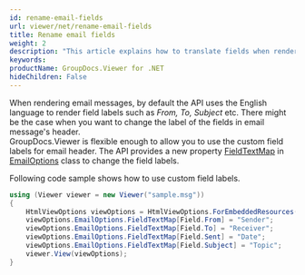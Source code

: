 ```yaml
---
id: rename-email-fields
url: viewer/net/rename-email-fields
title: Rename email fields
weight: 2
description: "This article explains how to translate fields when rendering E-Mail Messages with GroupDocs.Viewer within your .NET applications."
keywords: 
productName: GroupDocs.Viewer for .NET
hideChildren: False
---
```

When rendering email messages, by default the API uses the English language to render field labels such as *From, To, Subject* etc. There might be the case when you want to change the label of the fields in email message's header.  
GroupDocs.Viewer is flexible enough to allow you to use the custom field labels for email header. The API provides a new property [FieldTextMap](https://apireference.groupdocs.com/net/viewer/groupdocs.viewer.options/emailoptions/properties/fieldtextmap) in [EmailOptions](https://apireference.groupdocs.com/net/viewer/groupdocs.viewer.options/emailoptions) class to change the field labels.  
  
Following code sample shows how to use custom field labels.

```csharp
using (Viewer viewer = new Viewer("sample.msg"))
{
    HtmlViewOptions viewOptions = HtmlViewOptions.ForEmbeddedResources(pageFilePathFormat);
    viewOptions.EmailOptions.FieldTextMap[Field.From] = "Sender";
    viewOptions.EmailOptions.FieldTextMap[Field.To] = "Receiver";
    viewOptions.EmailOptions.FieldTextMap[Field.Sent] = "Date";
    viewOptions.EmailOptions.FieldTextMap[Field.Subject] = "Topic";
    viewer.View(viewOptions);
}
```


